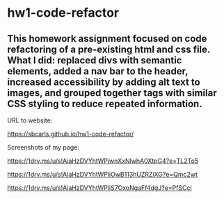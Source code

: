 # hw1-code-refactor

## This homework assignment focused on code refactoring of a pre-existing html and css file. What I did: replaced divs with semantic elements, added a nav bar to the header, increased accessibility by adding alt text to images, and grouped together tags with similar CSS styling to reduce repeated information. 

URL to website:

https://sbcarls.github.io/hw1-code-refactor/


Screenshots of my page:

https://1drv.ms/u/s!AiaHzDVYhtWPjwnXxNlwhA0XtpG4?e=TL2To5

https://1drv.ms/u/s!AiaHzDVYhtWPliOwB113hUZRZiXG?e=Qmc2wt

https://1drv.ms/u/s!AiaHzDVYhtWPliS7OxoNgaFf4dgJ?e=PfSCcl
